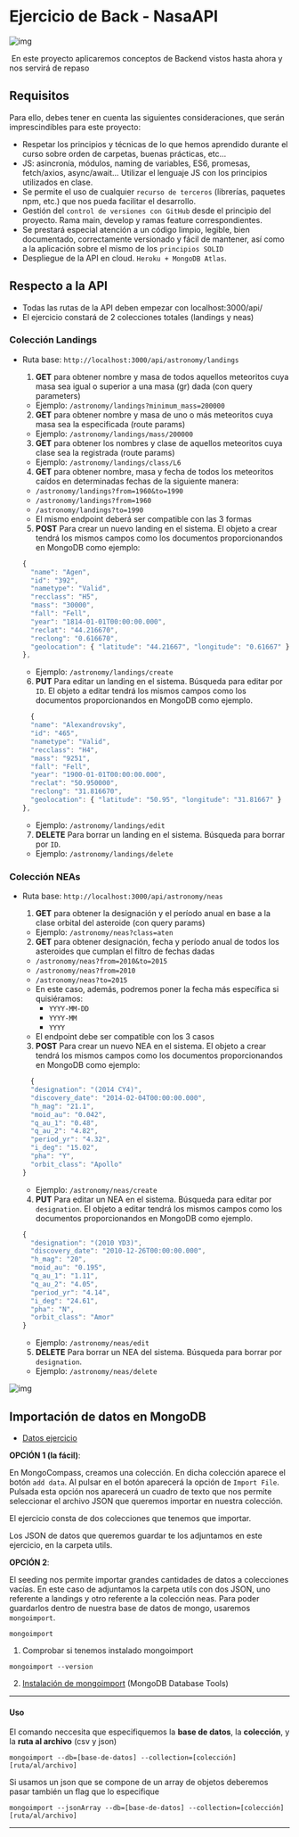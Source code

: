 # Ejercicio de Back - NasaAPI

![img](../../assets/back/ejercicioNasa/astronaut.gif)

​
En este proyecto aplicaremos conceptos de Backend vistos hasta ahora y nos servirá de repaso

## Requisitos
Para ello, debes tener en cuenta las siguientes consideraciones, que serán imprescindibles para este proyecto: 
​
- Respetar los principios y técnicas de lo que hemos aprendido durante el curso sobre orden de carpetas, buenas prácticas, etc...
- JS: asincronía, módulos, naming de variables, ES6, promesas, fetch/axios, async/await... Utilizar el lenguaje JS con los principios utilizados en clase. 
- Se permite el uso de cualquier `recurso de terceros` (librerías, paquetes npm, etc.) que nos pueda facilitar el desarrollo.
- Gestión del `control de versiones con GitHub` desde el principio del proyecto. Rama main, develop y ramas feature correspondientes.
- Se prestará especial atención a un código limpio, legible, bien documentado, correctamente versionado y fácil de mantener, así como a la aplicación sobre el mismo de los `principios SOLID`
- Despliegue de la API en cloud. `Heroku + MongoDB Atlas`.
​
 ## Respecto a la API 
 
- Todas las rutas de la API deben empezar con localhost:3000/api/
- El ejercicio constará de 2 colecciones totales (landings y neas)
​
### Colección Landings

- Ruta base: `http://localhost:3000/api/astronomy/landings`
​
  1. **GET** para obtener nombre y masa de todos aquellos meteoritos cuya masa sea igual o superior a una masa (gr) dada (con query parameters)
​
  - Ejemplo: `/astronomy/landings?minimum_mass=200000`
​
  2. **GET** para obtener nombre y masa de uno o más meteoritos cuya masa sea la especificada (route params)
​
  - Ejemplo: `/astronomy/landings/mass/200000`
​
  3. **GET** para obtener los nombres y clase de aquellos meteoritos cuya clase sea la registrada (route params)
​
  - Ejemplo: `/astronomy/landings/class/L6`
​
  4. **GET** para obtener nombre, masa y fecha de todos los meteoritos caídos en determinadas fechas de la siguiente manera:
​
  - `/astronomy/landings?from=1960&to=1990`
  - `/astronomy/landings?from=1960`
  - `/astronomy/landings?to=1990`
  - El mismo endpoint deberá ser compatible con las 3 formas

  5. **POST** Para crear un nuevo landing en el sistema. El objeto a crear tendrá los mismos campos como los documentos proporcionandos en MongoDB como ejemplo:

  ```javascript
  {
    "name": "Agen",
    "id": "392",
    "nametype": "Valid",
    "recclass": "H5",
    "mass": "30000",
    "fall": "Fell",
    "year": "1814-01-01T00:00:00.000",
    "reclat": "44.216670",
    "reclong": "0.616670",
    "geolocation": { "latitude": "44.21667", "longitude": "0.61667" }
  },
  ```
  - Ejemplo: `/astronomy/landings/create`

  6. **PUT** Para editar un landing en el sistema. Búsqueda para editar por `ID`. El objeto a editar tendrá los mismos campos como los documentos proporcionandos en MongoDB como ejemplo.

  ```javascript
    {
    "name": "Alexandrovsky",
    "id": "465",
    "nametype": "Valid",
    "recclass": "H4",
    "mass": "9251",
    "fall": "Fell",
    "year": "1900-01-01T00:00:00.000",
    "reclat": "50.950000",
    "reclong": "31.816670",
    "geolocation": { "latitude": "50.95", "longitude": "31.81667" }
  },
  ```
   - Ejemplo: `/astronomy/landings/edit`
  
  7. **DELETE** Para borrar un landing en el sistema. Búsqueda para borrar por `ID`.

   - Ejemplo: `/astronomy/landings/delete`
​
### Colección NEAs

- Ruta base: `http://localhost:3000/api/astronomy/neas`
​
  1. **GET** para obtener la designación y el período anual en base a la clase orbital del asteroide (con query params)
​
  - Ejemplo: `/astronomy/neas?class=aten`
​
  2. **GET** para obtener designación, fecha y período anual de todos los asteroides que cumplan el filtro de fechas dadas
​
  - `/astronomy/neas?from=2010&to=2015`
  - `/astronomy/neas?from=2010`
  - `/astronomy/neas?to=2015`
  - En este caso, además, podremos poner la fecha más específica si quisiéramos:
    - `YYYY-MM-DD`
    - `YYYY-MM`
    - `YYYY`
  - El endpoint debe ser compatible con los 3 casos

  3. **POST** Para crear un nuevo NEA en el sistema. El objeto a crear tendrá los mismos campos como los documentos proporcionandos en MongoDB como ejemplo:
  ```javascript
    {
    "designation": "(2014 CY4)",
    "discovery_date": "2014-02-04T00:00:00.000",
    "h_mag": "21.1",
    "moid_au": "0.042",
    "q_au_1": "0.48",
    "q_au_2": "4.82",
    "period_yr": "4.32",
    "i_deg": "15.02",
    "pha": "Y",
    "orbit_class": "Apollo"
  }
  ```
  - Ejemplo: `/astronomy/neas/create`

  4. **PUT** Para editar un NEA en el sistema. Búsqueda para editar por `designation`. El objeto a editar tendrá los mismos campos como los documentos proporcionandos en MongoDB como ejemplo.
  ```javascript
  {
    "designation": "(2010 YD3)",
    "discovery_date": "2010-12-26T00:00:00.000",
    "h_mag": "20",
    "moid_au": "0.195",
    "q_au_1": "1.11",
    "q_au_2": "4.05",
    "period_yr": "4.14",
    "i_deg": "24.61",
    "pha": "N",
    "orbit_class": "Amor"
  }
  ```
  - Ejemplo: `/astronomy/neas/edit`

  5. **DELETE** Para borrar un NEA del sistema. Búsqueda para borrar por `designation`.

  - Ejemplo: `/astronomy/neas/delete` 

 ![img](../../assets/back/ejercicioNasa/nasa.jpg)


## Importación de datos en MongoDB

- [Datos ejercicio](../../utils/ejercicioNasa)


**OPCIÓN 1 (la fácil)**:

En MongoCompass, creamos una colección. En dicha colección aparece el botón `add data`. Al pulsar en el botón aparecerá la opción de `Import File`. Pulsada esta opción nos aparecerá un cuadro de texto que nos permite seleccionar el archivo JSON que queremos importar en nuestra colección.

El ejercicio consta de dos colecciones que tenemos que importar. 

Los JSON de datos que queremos guardar te los adjuntamos en este ejercicio, en la carpeta utils. 

**OPCIÓN 2**:

El seeding nos permite importar grandes cantidades de datos a colecciones vacías. En este caso de adjuntamos la carpeta utils con dos JSON, uno referente a landings y otro referente a la colección neas. Para poder guardarlos dentro de nuestra base de datos de mongo, usaremos `mongoimport`.

```
mongoimport
```
1. Comprobar si tenemos instalado mongoimport

```
mongoimport --version
```
2. [Instalación de mongoimport]('https://docs.mongodb.com/database-tools/installation/installation/') (MongoDB Database Tools)

***

#### Uso
El comando neccesita que especifiquemos la __base de datos__, la __colección__, y la __ruta al archivo__ (csv y json)

```
mongoimport --db=[base-de-datos] --collection=[colección] [ruta/al/archivo]
```
Si usamos un json que se compone de un array de objetos deberemos pasar también un flag que lo especifique

```
mongoimport --jsonArray --db=[base-de-datos] --collection=[colección] [ruta/al/archivo]
```
***